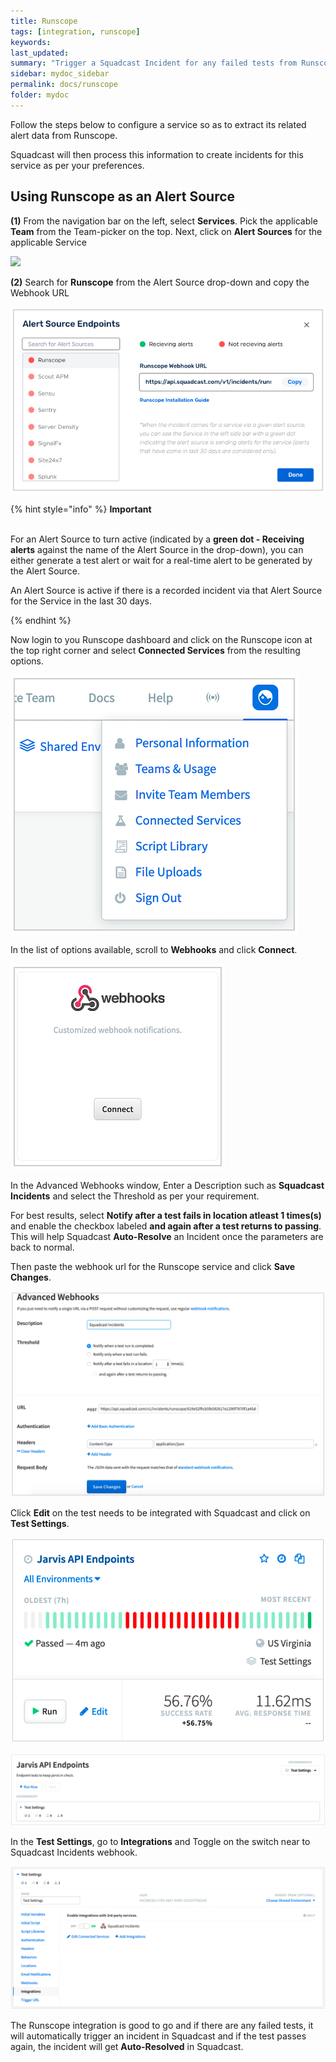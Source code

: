 ```yaml
---
title: Runscope
tags: [integration, runscope]
keywords: 
last_updated: 
summary: "Trigger a Squadcast Incident for any failed tests from Runscope"
sidebar: mydoc_sidebar
permalink: docs/runscope
folder: mydoc
---
```


Follow the steps below to configure a service so as to extract its related alert data from Runscope.
 
Squadcast will then process this information to create incidents for this service as per your preferences.

## Using Runscope as an Alert Source

**(1)** From the navigation bar on the left, select **Services**. Pick the applicable **Team** from the Team-picker on the top. Next, click on **Alert Sources** for the applicable Service

![](../../.gitbook/assets/alert\_source\_1.png)

**(2)** Search for **Runscope** from the Alert Source drop-down and copy the Webhook URL

![](../../.gitbook/assets/runscope_1.png)

{% hint style="info" %} 
<b>Important</b><br/><br/>
<p>For an Alert Source to turn active (indicated by a <b>green dot - Receiving alerts</b> against the name of the Alert Source in the drop-down), you can either generate a test alert or wait for a real-time alert to be generated by the Alert Source.</p>
<p>An Alert Source is active if there is a recorded incident via that Alert Source for the Service in the last 30 days.</p>
{% endhint %}

Now login to you Runscope dashboard and click on the Runscope icon at the top right corner and select **Connected Services** from the resulting options.

![](../../.gitbook/assets/runscope_2.png)

In the list of options available, scroll to **Webhooks** and click **Connect**.

![](../../.gitbook/assets/runscope_3.png)

In the Advanced Webhooks window, Enter a Description such as **Squadcast Incidents** and select the Threshold as per your requirement.

For best results, select **Notify after a test fails in location atleast 1 times(s)** and  enable the checkbox labeled **and again after a test returns to passing**. This will help Squadcast **Auto-Resolve** an Incident once the parameters are back to normal.

Then paste the webhook url for the Runscope service and click **Save Changes**.

![](../../.gitbook/assets/runscope_4.png)

Click **Edit** on the test needs to be integrated with Squadcast and click on **Test Settings**.

![](../../.gitbook/assets/runscope_5.png)

![](../../.gitbook/assets/runscope_6.png)

In the **Test Settings**, go to **Integrations** and Toggle on the switch near to Squadcast Incidents webhook.

![](../../.gitbook/assets/runscope_7.png)

The Runscope integration is good to go and if there are any failed tests, it will automatically trigger an incident in Squadcast and if the test passes again, the incident will get **Auto-Resolved** in Squadcast.